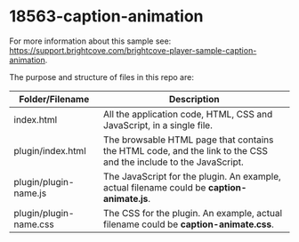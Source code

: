 <!-- BE SURE TO UPDATE NAME AND LINK TO DOC -->

# 18563-caption-animation
For more information about this sample see: https://support.brightcove.com/brightcove-player-sample-caption-animation.

<p>The purpose and structure of files in this repo are:</p>

<table>
  <thead>
    <tr>
      <th>Folder/Filename</th>
      <th>Description</th>
    </tr>
  </thead>
  <tbody>
    <tr>
      <td>index.html</td>
      <td>All the application code, HTML, CSS and JavaScript, in a single file.</td>
    </tr>
    <tr>
      <td>plugin/index.html</td>
      <td>The browsable HTML page that contains the HTML code, and the link to the CSS and the include to the JavaScript.</td>
    </tr>
    <tr>
      <td>plugin/plugin-name.js</td>
      <td>The JavaScript for the plugin. An example, actual filename could be <strong>caption-animate.js</strong>.</td>
    </tr>
    <tr>
      <td>plugin/plugin-name.css</td>
      <td>The CSS for the plugin. An example, actual filename could be <strong>caption-animate.css</strong>.</td>
    </tr>
  </tbody>
</table>
